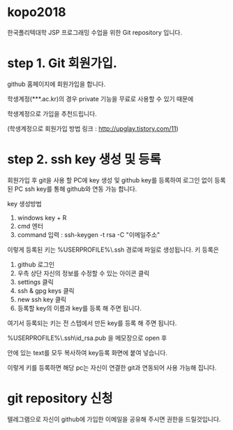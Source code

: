 # kopo2018
한국폴리텍대학 JSP 프로그래밍 수업을 위한 Git repository 입니다.

# step 1. Git 회원가입.
github 홈페이지에 회원가입을 합니다.

학생계정(***.ac.kr)의 경우 private 기능을 무료로 사용할 수 있기 때문에

학생계정으로 가입을 추천드립니다.

(학생계정으로 회원가입 방법 링크 : http://upglay.tistory.com/11)

# step 2. ssh key 생성 및 등록
회원가입 후 git을 사용 할 PC에 key 생성 및 github key를 등록하여
로그인 없이 등록된 PC ssh key를 통해 github와 연동 가능 합니다.

key 생성방법
 1. windows key + R
 2. cmd 엔터
 3. command 입력 : ssh-keygen -t rsa -C "이메일주소"
 
이렇게 등록된 키는 %USERPROFILE%\\.ssh 경로에 파일로 생성됩니다.
키 등록은
  1. github 로그인
  2. 우측 상단 자신의 정보를 수정할 수 있는 아이콘 클릭
  3. settings 클릭
  4. ssh & gpg keys 클릭
  5. new ssh key 클릭
  6. 등록할 key의 이름과 key를 등록 해 주면 됩니다.
  
   여기서 등록되는 키는 전 스텝에서 만든 key를 등록 해 주면 됩니다.
   
   %USERPROFILE%\\.ssh\\id_rsa.pub 을 메모장으로 open 후
   
   안에 있는 text를 모두 복사하여 key등록 화면에 붙여 넣습니다.
   
이렇게 키를 등록하면 해당 pc는 자신이 연결한 git과 연동되어 사용 가능해 집니다.

# git repository 신청
텔레그램으로 자신이 github에 가입한 이메일을 공유해 주시면 권한을 드릴것입니다.
